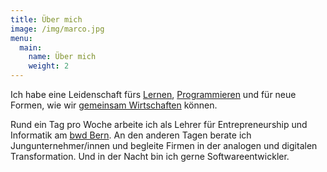 ```yaml
---
title: Über mich
image: /img/marco.jpg
menu:
  main:
    name: Über mich
    weight: 2
---
```

Ich habe eine Leidenschaft fürs [Lernen](/lernblog-idee/), [Programmieren](https://code.makery.ch) und für neue Formen, wie wir [gemeinsam Wirtschaften](https://www.elab.training/) können.

Rund ein Tag pro Woche arbeite ich als Lehrer für Entrepreneurship und Informatik am [bwd Bern](https://www.bwdbern.ch). An den anderen Tagen berate ich Jungunternehmer/innen und begleite Firmen in der analogen und digitalen Transformation. Und in der Nacht bin ich gerne Softwareentwickler.

